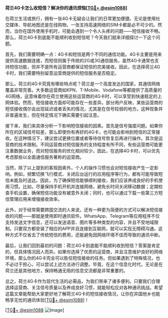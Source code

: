 **荷兰4G卡怎么收短信？解决你的通讯烦恼[[TG💪+ @esim1088](https://t.me/s/esim1088)]**

在荷兰生活或旅行，拥有一张4G卡无疑会让我们的日常更加便捷。无论是使用社交媒体、导航地图还是在线购物，一张支持高速网络的SIM卡都是必不可少的。然而，当你在国外使用手机时，可能会遇到一个令人头疼的问题——短信接收不畅。那么，荷兰4G卡到底能不能顺利收到短信呢？今天我们就来详细探讨一下这个问题。

首先，我们需要明确一点：4G卡和短信是两个不同的通信功能。4G卡主要是用来提供高速数据连接，而短信则属于传统的2G或3G通信服务。虽然4G卡通常也支持短信功能，但并不是所有运营商都保证短信的完美接收。因此，在选择荷兰4G卡时，我们需要特别留意运营商提供的短信服务是否稳定。

那么，荷兰的4G卡究竟有哪些特点呢？荷兰是一个高度发达的国家，其通信网络覆盖非常完善。大多数运营商如KPN、T-Mobile、Vodafone等都提供了高质量的4G网络，这意味着你在荷兰使用这些运营商的4G卡时，可以享受到快速稳定的上网体验。然而，短信接收方面却可能存在一些差异。部分用户反映，某些运营商的短信接收偶尔会出现延迟或者丢失的情况，尤其是在信号较弱的地方。这种现象并非普遍发生，但在特定情况下确实需要引起注意。

接下来，我们来具体分析一下影响短信接收的因素。首先是信号强度问题。如果你所在的区域信号较差，那么即使你有再好的4G卡，也可能会影响到短信的正常接收。在这种情况下，建议尝试更换位置或者等待信号恢复后再进行操作。其次是运营商的技术限制。不同运营商对短信服务的支持程度有所不同，有些运营商可能更注重数据业务，而对短信服务的优化相对较少。因此，在选择4G卡时，可以优先考虑那些以全面通信服务著称的运营商。

当然，除了以上提到的客观因素外，个人的操作习惯也会对短信接收产生一定影响。例如，频繁切换飞行模式、关闭后台运行的应用程序等行为，都有可能导致短信未能及时送达。因此，为了确保短信能够顺利接收，我们应该养成良好的手机使用习惯。比如，尽量保持手机开机并连接网络，避免长时间关闭移动数据；定期检查手机设置，确保短信功能没有被意外关闭；同时，也可以通过下载一些第三方短信管理应用来增强接收效率。

此外，对于经常需要跨国交流的人来说，还有一种更为简便的方式可以解决短信接收的问题——那就是使用即时通讯软件。WhatsApp、Telegram等应用程序不仅支持发送文字信息，还可以发送语音、图片等多种类型的内容，并且不受地域限制。只要双方都安装了相应的APP并且连接到互联网，就可以实现无障碍沟通。这种方式不仅省去了传统短信的费用，还能避免因网络环境不佳而导致的通讯中断。

最后，让我们回到最初的问题：荷兰4G卡到底能不能顺利收到短信？答案是肯定的，但具体情况因人而异。如果你选择了优质的运营商，并且注意维护良好的网络环境，那么你的4G卡完全可以胜任短信接收的任务。但如果遇到了特殊情况，也不必过于担心，可以尝试上述方法进行调整。毕竟，在这个信息化时代，无论是在荷兰还是其他地方，保持畅通无阻的信息交流都是非常重要的。

总之，荷兰4G卡作为现代生活的必需品，为我们带来了诸多便利。只要我们合理选择运营商、关注信号质量以及养成良好习惯，就能轻松应对各种通讯挑战。希望这篇文章能帮助大家更好地了解荷兰4G卡的短信接收情况，让你在异国他乡也能畅享无忧的通讯体验[[TG💪+ @esim1088](https://t.me/s/esim1088)]！

[[TG💪+ @esim1088](https://t.me/s/esim1088) ![Image](https://i.postimg.cc/4NQfJmqS/Snipaste-2025-05-13-00-14-12.png)]